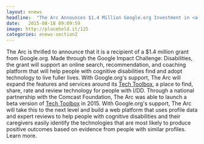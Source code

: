 ```yaml
---
layout: enews
headline:  "The Arc Announces $1.4 Million Google.org Investment in <a href='https://toolbox.thearc.org/'>Tech Toolbox</a>"
date:   2015-08-18 09:09:59
image: http://placehold.it/125
categories: enews-section2
---
```

The Arc is thrilled to announce that it is a recipient of a $1.4 million grant from Google.org. Made through the Google Impact Challenge: Disabilities, the grant will support an online search, recommendation, and coaching platform that will help people with cognitive disabilities find and adopt technology to live fuller lives.   With Google.org's support, The Arc will expand the features and services around its <a href="https://toolbox.thearc.org/">Tech Toolbox</a>, a place to find, share, rate and review technology for people with I/DD.  Through a national partnership with the Comcast Foundation, The Arc was able to launch a beta version of <a href="https://toolbox.thearc.org/">Tech Toolbox</a> in 2015.  With Google.org's support, The Arc will take this to the next level and build a web platform that uses profile data and expert reviews to help people with cognitive disabilities and their caregivers easily identify the technologies that are most likely to produce positive outcomes based on evidence from people with similar profiles.  Learn more.